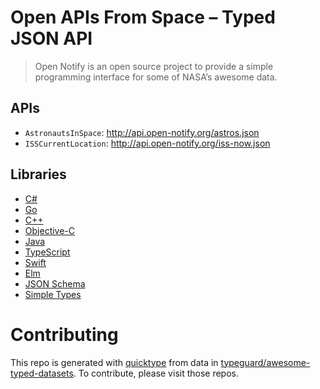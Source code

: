 # Open APIs From Space – Typed JSON API

> Open Notify is an open source project to provide a simple programming interface for some of NASA’s awesome data.

## APIs

* `AstronautsInSpace`: http://api.open-notify.org/astros.json
* `ISSCurrentLocation`: http://api.open-notify.org/iss-now.json

## Libraries

* [C#](csharp)
* [Go](golang)
* [C++](cplusplus)
* [Objective-C](objective-c)
* [Java](java)
* [TypeScript](typescript)
* [Swift](swift4)
* [Elm](elm)
* [JSON Schema](json-schema)
* [Simple Types](types)

# Contributing

This repo is generated with [quicktype](https://github.com/quicktype/quicktype) from data in [typeguard/awesome-typed-datasets](https://github.com/typeguard/awesome-typed-datasets).
To contribute, please visit those repos.
